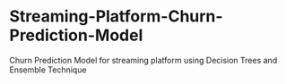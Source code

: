 # Streaming-Platform-Churn-Prediction-Model
Churn Prediction Model for streaming platform using Decision Trees and Ensemble Technique
